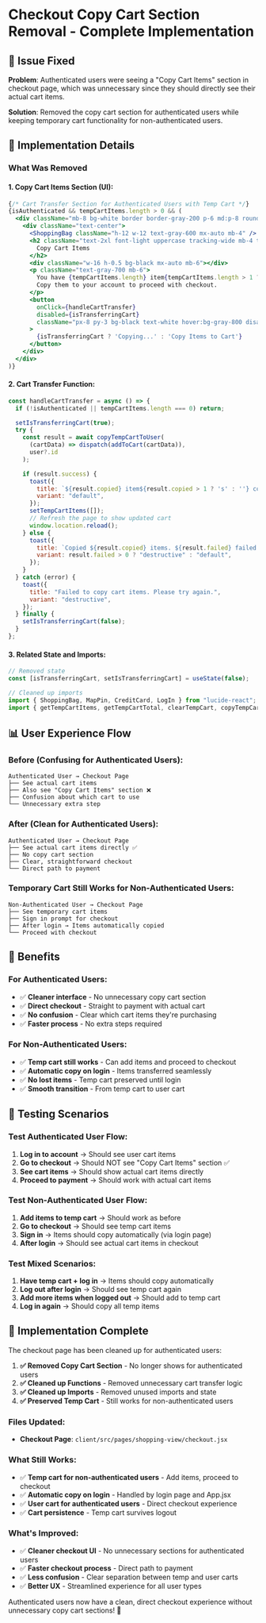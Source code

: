 # Checkout Copy Cart Section Removal - Complete Implementation

## 🎯 **Issue Fixed**

**Problem**: Authenticated users were seeing a "Copy Cart Items" section in checkout page, which was unnecessary since they should directly see their actual cart items.

**Solution**: Removed the copy cart section for authenticated users while keeping temporary cart functionality for non-authenticated users.

## 🔧 **Implementation Details**

### **What Was Removed**

#### **1. Copy Cart Items Section (UI)**:
```jsx
{/* Cart Transfer Section for Authenticated Users with Temp Cart */}
{isAuthenticated && tempCartItems.length > 0 && (
  <div className="mb-8 bg-white border border-gray-200 p-6 md:p-8 rounded-md shadow-sm">
    <div className="text-center">
      <ShoppingBag className="h-12 w-12 text-gray-600 mx-auto mb-4" />
      <h2 className="text-2xl font-light uppercase tracking-wide mb-4 text-gray-900">
        Copy Cart Items
      </h2>
      <div className="w-16 h-0.5 bg-black mx-auto mb-6"></div>
      <p className="text-gray-700 mb-6">
        You have {tempCartItems.length} item{tempCartItems.length > 1 ? 's' : ''} in your temporary cart.
        Copy them to your account to proceed with checkout.
      </p>
      <button
        onClick={handleCartTransfer}
        disabled={isTransferringCart}
        className="px-8 py-3 bg-black text-white hover:bg-gray-800 disabled:bg-gray-400 transition-colors duration-300 uppercase tracking-wider text-sm font-medium"
      >
        {isTransferringCart ? 'Copying...' : 'Copy Items to Cart'}
      </button>
    </div>
  </div>
)}
```

#### **2. Cart Transfer Function**:
```jsx
const handleCartTransfer = async () => {
  if (!isAuthenticated || tempCartItems.length === 0) return;

  setIsTransferringCart(true);
  try {
    const result = await copyTempCartToUser(
      (cartData) => dispatch(addToCart(cartData)),
      user?.id
    );

    if (result.success) {
      toast({
        title: `${result.copied} item${result.copied > 1 ? 's' : ''} copied to your cart!`,
        variant: "default",
      });
      setTempCartItems([]);
      // Refresh the page to show updated cart
      window.location.reload();
    } else {
      toast({
        title: `Copied ${result.copied} items. ${result.failed} failed.`,
        variant: result.failed > 0 ? "destructive" : "default",
      });
    }
  } catch (error) {
    toast({
      title: "Failed to copy cart items. Please try again.",
      variant: "destructive",
    });
  } finally {
    setIsTransferringCart(false);
  }
};
```

#### **3. Related State and Imports**:
```jsx
// Removed state
const [isTransferringCart, setIsTransferringCart] = useState(false);

// Cleaned up imports
import { ShoppingBag, MapPin, CreditCard, LogIn } from "lucide-react"; // Removed ShoppingBag
import { getTempCartItems, getTempCartTotal, clearTempCart, copyTempCartToUser } from "@/utils/tempCartManager"; // Removed copyTempCartToUser
```

## 📊 **User Experience Flow**

### **Before (Confusing for Authenticated Users)**:
```
Authenticated User → Checkout Page
├── See actual cart items
├── Also see "Copy Cart Items" section ❌
├── Confusion about which cart to use
└── Unnecessary extra step
```

### **After (Clean for Authenticated Users)**:
```
Authenticated User → Checkout Page
├── See actual cart items directly ✅
├── No copy cart section
├── Clear, straightforward checkout
└── Direct path to payment
```

### **Temporary Cart Still Works for Non-Authenticated Users**:
```
Non-Authenticated User → Checkout Page
├── See temporary cart items
├── Sign in prompt for checkout
├── After login → Items automatically copied
└── Proceed with checkout
```

## 🎯 **Benefits**

### **For Authenticated Users**:
- ✅ **Cleaner interface** - No unnecessary copy cart section
- ✅ **Direct checkout** - Straight to payment with actual cart
- ✅ **No confusion** - Clear which cart items they're purchasing
- ✅ **Faster process** - No extra steps required

### **For Non-Authenticated Users**:
- ✅ **Temp cart still works** - Can add items and proceed to checkout
- ✅ **Automatic copy on login** - Items transferred seamlessly
- ✅ **No lost items** - Temp cart preserved until login
- ✅ **Smooth transition** - From temp cart to user cart

## 🧪 **Testing Scenarios**

### **Test Authenticated User Flow**:
1. **Log in to account** → Should see user cart items
2. **Go to checkout** → Should NOT see "Copy Cart Items" section ✅
3. **See cart items** → Should show actual cart items directly
4. **Proceed to payment** → Should work with actual cart items

### **Test Non-Authenticated User Flow**:
1. **Add items to temp cart** → Should work as before
2. **Go to checkout** → Should see temp cart items
3. **Sign in** → Items should copy automatically (via login page)
4. **After login** → Should see actual cart items in checkout

### **Test Mixed Scenarios**:
1. **Have temp cart + log in** → Items should copy automatically
2. **Log out after login** → Should see temp cart again
3. **Add more items when logged out** → Should add to temp cart
4. **Log in again** → Should copy all temp items

## 🚀 **Implementation Complete**

The checkout page has been cleaned up for authenticated users:

1. **✅ Removed Copy Cart Section** - No longer shows for authenticated users
2. **✅ Cleaned up Functions** - Removed unnecessary cart transfer logic
3. **✅ Cleaned up Imports** - Removed unused imports and state
4. **✅ Preserved Temp Cart** - Still works for non-authenticated users

### **Files Updated**:
- **Checkout Page**: `client/src/pages/shopping-view/checkout.jsx`

### **What Still Works**:
- ✅ **Temp cart for non-authenticated users** - Add items, proceed to checkout
- ✅ **Automatic copy on login** - Handled by login page and App.jsx
- ✅ **User cart for authenticated users** - Direct checkout experience
- ✅ **Cart persistence** - Temp cart survives logout

### **What's Improved**:
- ✅ **Cleaner checkout UI** - No unnecessary sections for authenticated users
- ✅ **Faster checkout process** - Direct path to payment
- ✅ **Less confusion** - Clear separation between temp and user carts
- ✅ **Better UX** - Streamlined experience for all user types

Authenticated users now have a clean, direct checkout experience without unnecessary copy cart sections! 🎉
